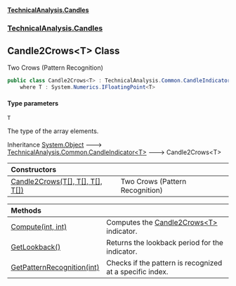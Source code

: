 #### [TechnicalAnalysis\.Candles](Atypical.TechnicalAnalysis.Candles.md 'Atypical\.TechnicalAnalysis\.Candles')
### [TechnicalAnalysis\.Candles](Atypical.TechnicalAnalysis.Candles.md#TechnicalAnalysis.Candles 'TechnicalAnalysis\.Candles')

## Candle2Crows\<T\> Class

Two Crows \(Pattern Recognition\)

```csharp
public class Candle2Crows<T> : TechnicalAnalysis.Common.CandleIndicator<T>
    where T : System.Numerics.IFloatingPoint<T>
```
#### Type parameters

<a name='TechnicalAnalysis.Candles.Candle2Crows_T_.T'></a>

`T`

The type of the array elements\.

Inheritance [System\.Object](https://docs.microsoft.com/en-us/dotnet/api/System.Object 'System\.Object') &#129106; [TechnicalAnalysis\.Common\.CandleIndicator&lt;](https://docs.microsoft.com/en-us/dotnet/api/TechnicalAnalysis.Common.CandleIndicator-1 'TechnicalAnalysis\.Common\.CandleIndicator\`1')[T](Candle2Crows_T_.md#TechnicalAnalysis.Candles.Candle2Crows_T_.T 'TechnicalAnalysis\.Candles\.Candle2Crows\<T\>\.T')[&gt;](https://docs.microsoft.com/en-us/dotnet/api/TechnicalAnalysis.Common.CandleIndicator-1 'TechnicalAnalysis\.Common\.CandleIndicator\`1') &#129106; Candle2Crows\<T\>

| Constructors | |
| :--- | :--- |
| [Candle2Crows\(T\[\], T\[\], T\[\], T\[\]\)](Candle2Crows_T_.Candle2Crows(T[],T[],T[],T[]).md 'TechnicalAnalysis\.Candles\.Candle2Crows\<T\>\.Candle2Crows\(T\[\], T\[\], T\[\], T\[\]\)') | Two Crows \(Pattern Recognition\) |

| Methods | |
| :--- | :--- |
| [Compute\(int, int\)](Candle2Crows_T_.Compute(int,int).md 'TechnicalAnalysis\.Candles\.Candle2Crows\<T\>\.Compute\(int, int\)') | Computes the [Candle2Crows&lt;T&gt;](Candle2Crows_T_.md 'TechnicalAnalysis\.Candles\.Candle2Crows\<T\>') indicator\. |
| [GetLookback\(\)](Candle2Crows_T_.GetLookback().md 'TechnicalAnalysis\.Candles\.Candle2Crows\<T\>\.GetLookback\(\)') | Returns the lookback period for the indicator\. |
| [GetPatternRecognition\(int\)](Candle2Crows_T_.GetPatternRecognition(int).md 'TechnicalAnalysis\.Candles\.Candle2Crows\<T\>\.GetPatternRecognition\(int\)') | Checks if the pattern is recognized at a specific index\. |
